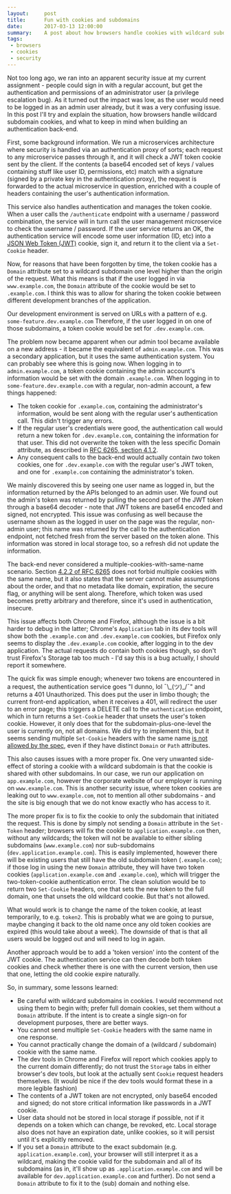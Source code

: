 ```yaml
---
layout:     post
title:      Fun with cookies and subdomains
date:       2017-03-13 12:00:00
summary:    A post about how browsers handle cookies with wildcard subdomains and how it may cause problems
tags:
 - browsers
 - cookies
 - security
---
```


Not too long ago, we ran into an apparent security issue at my current assignment - people could sign in with a regular account, but get the authentication and permissions of an administrator user (a privilege escalation bug). As it turned out the impact was low, as the user would need to be logged in as an admin user already, but it was a very confusing issue. In this post I'll try and explain the situation, how browsers handle wildcard subdomain cookies, and what to keep in mind when building an authentication back-end.

First, some background information. We run a microservices architecture where security is handled via an authentication proxy of sorts; each request to any microservice passes through it, and it will check a JWT token cookie sent by the client. If the contents (a base64 encoded set of keys / values containing stuff like user ID, permissions, etc) match with a signature (signed by a private key in the authentication proxy), the request is forwarded to the actual microservice in question, enriched with a couple of headers containing the user's authentication information.

This service also handles authentication and manages the token cookie. When a user calls the `/authenticate` endpoint with a username / password combination, the service will in turn call the user management microservice to check the username / password. If the user service returns an OK, the authentication service will encode some user information (ID, etc) into a [JSON Web Token (JWT)](https://jwt.io/) cookie, sign it, and return it to the client via a `Set-Cookie` header.

Now, for reasons that have been forgotten by time, the token cookie has a `Domain` attribute set to a wildcard subdomain one level higher than the origin of the request. What this means is that if the user logged in via `www.example.com`, the `Domain` attribute of the cookie would be set to `.example.com`. I think this was to allow for sharing the token cookie between different development branches of the application.

Our development environment is served on URLs with a pattern of e.g. `some-feature.dev.example.com` Therefore, if the user logged in on one of those subdomains, a token cookie would be set for `.dev.example.com`.

The problem now became apparent when our admin tool became available on a new address - it became the equivalent of `admin.example.com`. This was a secondary application, but it uses the same authentication system. You can probably see where this is going now. When logging in to `admin.example.com`, a token cookie containing the admin account's information would be set with the domain `.example.com`. When logging in to `some-feature.dev.example.com` with a regular, non-admin account, a few things happened:

 * The token cookie for `.example.com`, containing the administrator's information, would be sent along with the regular user's authentication call. This didn't trigger any errors.
 * If the regular user's credentials were good, the authentication call would return a new token for `.dev.example.com`, containing the information for that user. This did not overwrite the token with the less specific Domain attribute, as described in [RFC 6265, section 4.1.2](https://tools.ietf.org/html/rfc6265#section-4.1.2).
 * Any consequent calls to the back-end would actually contain *two* token cookies, one for `.dev.example.com` with the regular user's JWT token, and one for `.example.com` containing the administrator's token.

We mainly discovered this by seeing one user name as logged in, but the information returned by the APIs belonged to an admin user. We found out the admin's token was returned by pulling the second part of the JWT token through a base64 decoder - note that JWT tokens are base64 encoded and signed, not encrypted. This issue was confusing as well because the username shown as the logged in user on the page was the regular, non-admin user; this name was returned by the call to the authentication endpoint, not fetched fresh from the server based on the token alone. This information was stored in local storage too, so a refresh did not update the information.

The back-end never considered a multiple-cookies-with-same-name scenario. Section [4.2.2 of RFC 6265](https://tools.ietf.org/html/rfc6265#section-4.2.2) does not forbid multiple cookies with the same name, but it also states that the server cannot make assumptions about the order, and that no metadata like domain, expiration, the secure flag, or anything will be sent along. Therefore, which token was used becomes pretty arbitrary and therefore, since it's used in authentication, insecure.

This issue affects both Chrome and Firefox, although the issue is a bit harder to debug in the latter; Chrome's `Application` tab in its dev tools will show both the `.example.com` and `.dev.example.com` cookies, but Firefox only seems to display the `.dev.example.com` cookie, after logging in to the dev application. The actual requests do contain both cookies though, so don't trust Firefox's Storage tab too much - I'd say this is a bug actually, I should report it somewhere.

The quick fix was simple enough; whenever two tokens are encountered in a request, the authentication service goes "I dunno, lol ¯\\\_(ツ)_/¯" and returns a 401 Unauthorized. This does put the user in limbo though; the current front-end application, when it receives a 401, will redirect the user to an error page; this triggers a DELETE call to the `authentication` endpoint, which in turn returns a `Set-Cookie` header that unsets the user's token cookie. However, it only does that for the subdomain-plus-one-level the user is currently on, not all domains. We did try to implement this, but it seems sending multiple `Set-Cookie` headers with the same name [is not allowed by the spec](https://tools.ietf.org/html/rfc6265#section-4.1), even if they have distinct `Domain` or `Path` attributes.

This also causes issues with a more proper fix. One very unwanted side-effect of storing a cookie with a wildcard subdomain is that the cookie is shared with other subdomains. In our case, we run our application on `app.example.com`, however the corporate website of our employer is running on `www.example.com`. This is another security issue, where token cookies are leaking out to `www.example.com`, not to mention all other subdomains - and the site is big enough that we do not know exactly who has access to it.

The more proper fix is to fix the cookie to only the subdomain that initiated the request. This is done by simply not sending a `Domain` attribute in the `Set-Token` header; browsers will fix the cookie to `application.example.com` then, without any wildcards; the token will not be available to either sibling subdomains (`www.example.com`) nor sub-subdomains (`dev.application.example.com`). This is easily implemented, however there will be existing users that still have the old subdomain token (`.example.com`); if those log in using the new `Domain` attribute, they will have two token cookies (`application.example.com` and `.example.com`), which will trigger the two-token-cookie authentication error. The clean solution would be to return two `Set-Cookie` headers, one that sets the new token to the full domain, one that unsets the old wildcard cookie. But that's not allowed.

What would work is to change the name of the token cookie, at least temporarily, to e.g. `token2`. This is probably what we are going to pursue, maybe changing it back to the old name once any old token cookies are expired (this would take about a week). The downside of that is that all users would be logged out and will need to log in again.

Another approach would be to add a 'token version' into the content of the JWT cookie. The authentication service can then decode both token cookies and check whether there is one with the current version, then use that one, letting the old cookie expire naturally.

So, in summary, some lessons learned:

 * Be careful with wildcard subdomains in cookies. I would recommend not using them to begin with; prefer full domain cookies, set them without a `Domain` attribute. If the intent is to create a single sign-on for development purposes, there are better ways.
 * You cannot send multiple `Set-Cookie` headers with the same name in one response.
 * You cannot practically change the domain of a (wildcard / subdomain) cookie with the same name.
 * The dev tools in Chrome and Firefox will report which cookies apply to the current domain differently; do not trust the `Storage` tabs in either browser's dev tools, but look at the actually sent `Cookie` request headers themselves. (It would be nice if the dev tools would format these in a more legible fashion)
 * The contents of a JWT token are not encrypted, only base64 encoded and signed; do not store critical information like passwords in a JWT cookie.
 * User data should not be stored in local storage if possible, not if it depends on a token which can change, be revoked, etc. Local storage also does not have an expiration date, unlike cookies, so it will persist until it's explicitly removed.
 * If you set a `Domain` attribute to the exact subdomain (e.g. `application.example.com`), your browser will still interpret it as a wildcard, making the cookie valid for the subdomain and all of its subdomains (as in, it'll show up as `.application.example.com` and will be available for `dev.application.example.com` and further). Do not send a `Domain` attribute to fix it to the (sub) domain and nothing else.
